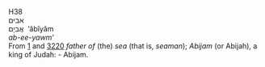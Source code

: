 H38  
אביּם  
אֲבִיָם ‎ ‘ăbı̂yâm  
*ab-ee-yawm‘*  
From [1](h0001) and [3220](h3220) *father* *of* (the) *sea* (that is,
*seaman*); *Abijam* (or Abijah), a king of Judah: - Abijam.  

